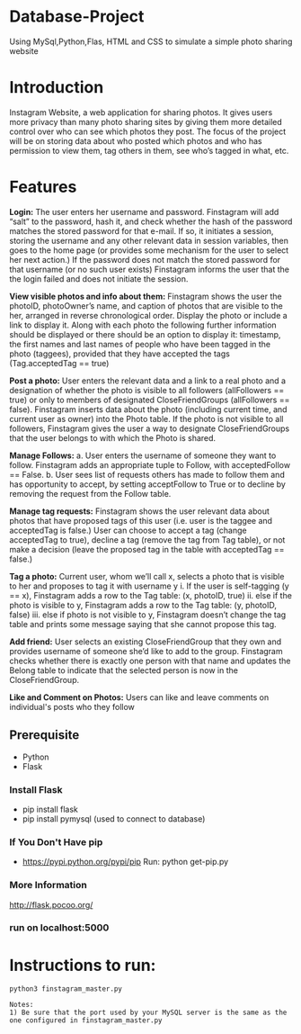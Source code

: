 # Database-Project
Using MySql,Python,Flas, HTML and CSS to simulate a simple photo sharing website

# Introduction
Instagram Website, a web application for sharing photos. It gives users more privacy than many photo sharing sites by giving them more detailed control over who can see which photos they post. The focus of the project will be on storing data about who posted which photos and who has permission to view them, tag others in them, see who’s tagged in what, etc.

# Features
**Login:** The user enters her username and password. Finstagram will add “salt” to the password, hash it, and check whether the hash of the password matches the stored password for that e-mail. If so, it initiates a session, storing the username and any other relevant data in session variables, then goes to the home page (or provides some mechanism for the user to select her next action.) If the password does not match the stored password for that username (or no such user exists) Finstagram informs the user that the the login failed and does not initiate the session.

**View visible photos and info about them:** Finstagram shows the user the photoID, photoOwner’s name, and caption of photos that are visible to the her, arranged in reverse chronological order. Display the photo or include a link to display it. Along with each photo the following further information should be displayed or there should be an option to display it: timestamp, the first names and last names of people who have been tagged in the photo (taggees), provided that they have accepted the tags (Tag.acceptedTag == true)

**Post a photo:** User enters the relevant data and a link to a real photo and a designation of whether the photo is visible to all followers (allFollowers == true) or only to members of designated CloseFriendGroups (allFollowers == false). Finstagram inserts data about the photo (including current time, and current user as owner) into the Photo table. If the photo is not visible to all followers, Finstagram gives the user a way to designate CloseFriendGroups that the user belongs to with which the Photo is shared.

**Manage Follows:** a. User enters the username of someone they want to follow. Finstagram adds an appropriate tuple to Follow, with acceptedFollow == False. b. User sees list of requests others has made to follow them and has opportunity to accept, by setting acceptFollow to True or to decline by removing the request from the Follow table.

**Manage tag requests:** Finstagram shows the user relevant data about photos that have proposed tags of this user (i.e. user is the taggee and acceptedTag is false.) User can choose to accept a tag (change acceptedTag to true), decline a tag (remove the tag from Tag table), or not make a decision (leave the proposed tag in the table with acceptedTag == false.)

**Tag a photo:** Current user, whom we’ll call x, selects a photo that is visible to her and proposes to tag it with username y i. If the user is self-tagging (y == x), Finstagram adds a row to the Tag table: (x, photoID, true) ii. else if the photo is visible to y, Finstagram adds a row to the Tag table: (y, photoID, false) iii. else if photo is not visible to y, Finstagram doesn’t change the tag table and prints some message saying that she cannot propose this tag.

**Add friend:** User selects an existing CloseFriendGroup that they own and provides username of someone she’d like to add to the group. Finstagram checks whether there is exactly one person with that name and updates the Belong table to indicate that the selected person is now in the CloseFriendGroup.

**Like and Comment on Photos:** Users can like and leave comments on individual's posts who they follow

## Prerequisite

* Python
* Flask

### Install Flask

* pip install flask
* pip install pymysql (used to connect to database)


### If You Don't Have pip

* https://pypi.python.org/pypi/pip
Run: python get-pip.py


### More Information

http://flask.pocoo.org/


### run on localhost:5000

# Instructions to run:
```
python3 finstagram_master.py

Notes: 
1) Be sure that the port used by your MySQL server is the same as the one configured in finstagram_master.py
```
